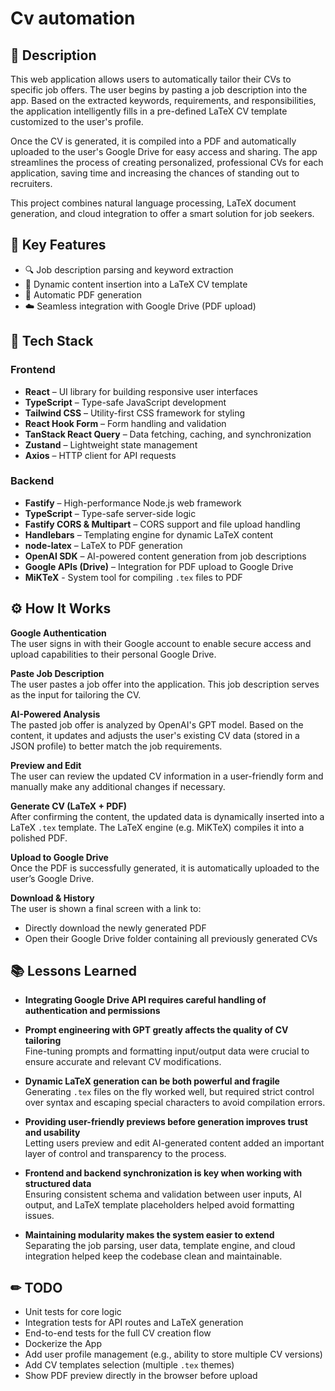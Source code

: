 
# Cv automation

## 📄 Description

This web application allows users to automatically tailor their CVs to specific job offers. The user begins by pasting a job description into the app. Based on the extracted keywords, requirements, and responsibilities, the application intelligently fills in a pre-defined LaTeX CV template customized to the user's profile.

Once the CV is generated, it is compiled into a PDF and automatically uploaded to the user's Google Drive for easy access and sharing. The app streamlines the process of creating personalized, professional CVs for each application, saving time and increasing the chances of standing out to recruiters.

This project combines natural language processing, LaTeX document generation, and cloud integration to offer a smart solution for job seekers.




## 🔑 Key Features

- 🔍 Job description parsing and keyword extraction  
- 📝 Dynamic content insertion into a LaTeX CV template  
- 📄 Automatic PDF generation  
- ☁️ Seamless integration with Google Drive (PDF upload)


## 🧰 Tech Stack

### Frontend
- **React** – UI library for building responsive user interfaces  
- **TypeScript** – Type-safe JavaScript development  
- **Tailwind CSS** – Utility-first CSS framework for styling  
- **React Hook Form** – Form handling and validation  
- **TanStack React Query** – Data fetching, caching, and synchronization  
- **Zustand** – Lightweight state management  
- **Axios** – HTTP client for API requests  

### Backend
- **Fastify** – High-performance Node.js web framework  
- **TypeScript** – Type-safe server-side logic  
- **Fastify CORS & Multipart** – CORS support and file upload handling  
- **Handlebars** – Templating engine for dynamic LaTeX content  
- **node-latex** – LaTeX to PDF generation  
- **OpenAI SDK** – AI-powered content generation from job descriptions  
- **Google APIs (Drive)** – Integration for PDF upload to Google Drive  
- **MiKTeX** -  System tool for compiling `.tex` files to PDF
## ⚙️ How It Works

**Google Authentication**  
   The user signs in with their Google account to enable secure access and upload capabilities to their personal Google Drive.

**Paste Job Description**  
   The user pastes a job offer into the application. This job description serves as the input for tailoring the CV.

**AI-Powered Analysis**  
   The pasted job offer is analyzed by OpenAI's GPT model. Based on the content, it updates and adjusts the user's existing CV data (stored in a JSON profile) to better match the job requirements.

**Preview and Edit**  
   The user can review the updated CV information in a user-friendly form and manually make any additional changes if necessary.

**Generate CV (LaTeX + PDF)**  
   After confirming the content, the updated data is dynamically inserted into a LaTeX `.tex` template. The LaTeX engine (e.g. MiKTeX) compiles it into a polished PDF.

**Upload to Google Drive**  
   Once the PDF is successfully generated, it is automatically uploaded to the user’s Google Drive.

**Download & History**  
   The user is shown a final screen with a link to:
   - Directly download the newly generated PDF
   - Open their Google Drive folder containing all previously generated CVs


## 📚 Lessons Learned

- **Integrating Google Drive API requires careful handling of authentication and permissions**  

- **Prompt engineering with GPT greatly affects the quality of CV tailoring**  
  Fine-tuning prompts and formatting input/output data were crucial to ensure accurate and relevant CV modifications.

- **Dynamic LaTeX generation can be both powerful and fragile**  
  Generating `.tex` files on the fly worked well, but required strict control over syntax and escaping special characters to avoid compilation errors.

- **Providing user-friendly previews before generation improves trust and usability**  
  Letting users preview and edit AI-generated content added an important layer of control and transparency to the process.

- **Frontend and backend synchronization is key when working with structured data**  
  Ensuring consistent schema and validation between user inputs, AI output, and LaTeX template placeholders helped avoid formatting issues.

- **Maintaining modularity makes the system easier to extend**  
  Separating the job parsing, user data, template engine, and cloud integration helped keep the codebase clean and maintainable.



## ✏ TODO

- Unit tests for core logic
- Integration tests for API routes and LaTeX generation
- End-to-end tests for the full CV creation flow
- Dockerize the App
- Add user profile management (e.g., ability to store multiple CV versions)
- Add CV templates selection (multiple `.tex` themes)
- Show PDF preview directly in the browser before upload

